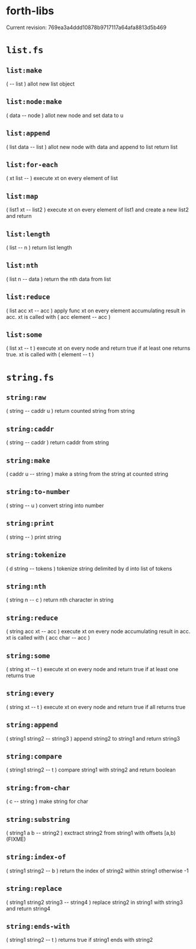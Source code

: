 # forth-libs

Current revision: 769ea3a4ddd10878b9717117a64afa8813d5b469
# `list.fs`
## `list:make`
( -- list ) allot new list object

## `list:node:make`
( data -- node ) allot new node and set data to u

## `list:append`
( list data -- list ) allot new node with data and append to list return list

## `list:for-each`
( xt list -- ) execute xt on every element of list

## `list:map`
( list1 xt -- list2 ) execute xt on every element of list1 and create a new list2 and return

## `list:length`
( list -- n ) return list length

## `list:nth`
( list n -- data ) return the nth data from list

## `list:reduce`
( list acc xt -- acc ) apply func xt on every element accumulating result in acc. xt is called with ( acc element -- acc )

## `list:some`
( list xt -- t ) execute xt on every node and return true if at least one returns true. xt is called with ( element -- t )

# `string.fs`
## `string:raw`
( string -- caddr u ) return counted string from string

## `string:caddr`
( string -- caddr ) return caddr from string

## `string:make`
( caddr u -- string ) make a string from the string at counted string

## `string:to-number`
( string -- u ) convert string into number

## `string:print`
( string -- ) print string

## `string:tokenize`
( d string -- tokens ) tokenize string delimited by d into list of tokens

## `string:nth`
( string n -- c ) return nth character in string

## `string:reduce`
( string acc xt -- acc ) execute xt on every node accumulating result in acc. xt is called with ( acc char -- acc )

## `string:some`
( string xt -- t ) execute xt on every node and return true if at least one returns true

## `string:every`
( string xt -- t ) execute xt on every node and return true if all returns true

## `string:append`
( string1 string2 -- string3 ) append string2 to string1 and return string3

## `string:compare`
( string1 string2 -- t ) compare string1 with string2 and return boolean

## `string:from-char`
( c -- string ) make string for char

## `string:substring`
( string1 a b -- string2 ) exctract string2 from string1 with offsets [a,b) (FIXME)

## `string:index-of`
( string1 string2 -- b ) return the index of string2 within string1 otherwise -1

## `string:replace`
( string1 string2 string3 -- string4 ) replace string2 in string1 with string3 and return string4

## `string:ends-with`
( string1 string2 -- t ) returns true if string1 ends with string2

